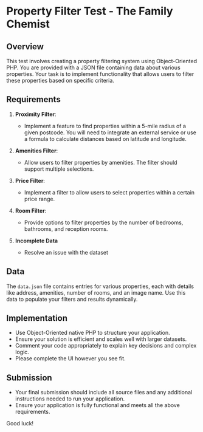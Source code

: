 # Property Filter Test - The Family Chemist

## Overview
This test involves creating a property filtering system using Object-Oriented PHP. You are provided with a JSON file containing data about various properties. Your task is to implement functionality that allows users to filter these properties based on specific criteria.

## Requirements

1. **Proximity Filter**:
   - Implement a feature to find properties within a 5-mile radius of a given postcode. You will need to integrate an external service or use a formula to calculate distances based on latitude and longitude.

2. **Amenities Filter**:
   - Allow users to filter properties by amenities. The filter should support multiple selections.

3. **Price Filter**:
   - Implement a filter to allow users to select properties within a certain price range.

4. **Room Filter**:
   - Provide options to filter properties by the number of bedrooms, bathrooms, and reception rooms.

5. **Incomplete Data**
   - Resolve an issue with the dataset

## Data
The `data.json` file contains entries for various properties, each with details like address, amenities, number of rooms, and an image name. Use this data to populate your filters and results dynamically.

## Implementation
- Use Object-Oriented native PHP to structure your application.
- Ensure your solution is efficient and scales well with larger datasets.
- Comment your code appropriately to explain key decisions and complex logic.
- Please complete the UI however you see fit. 

## Submission
- Your final submission should include all source files and any additional instructions needed to run your application.
- Ensure your application is fully functional and meets all the above requirements.

Good luck!

